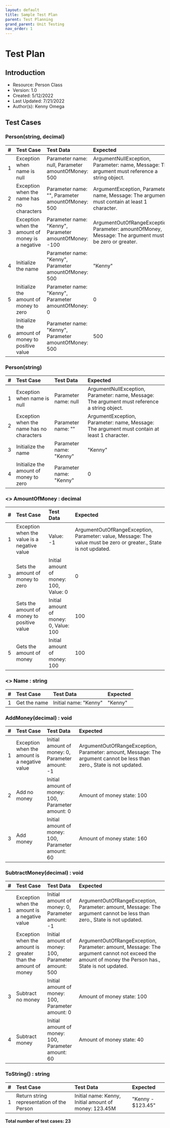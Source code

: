 ```yaml
---
layout: default
title: Sample Test Plan
parent: Test Planning
grand_parent: Unit Testing
nav_order: 1
---
```


# Test Plan

## Introduction

* Resource: Person Class
* Version: 1.0
* Created: 5/12/2022
* Last Updated: 7/21/2022
* Author(s): Kenny Omega

## Test Cases

### Person(string, decimal)

| # | Test Case | Test Data | Expected |
|:-:|:--------|:---------|:---------|
| 1 | Exception when name is null | Parameter name: null, Parameter amountOfMoney: 500 | ArgumentNullException, Parameter: name, Message: The argument must reference a string object. |
| 2 | Exception when the name has no characters | Parameter name: "", Parameter amountOfMoney: 500 | ArgumentException, Parameter: name, Message: The argument must contain at least 1 character. |
| 3 | Exception when the amount of money is a negative | Parameter name: "Kenny", Parameter amountOfMoney: -100 | ArgumentOutOfRangeException, Parameter: amountOfMoney, Message: The argument must be zero or greater. |
| 4 | Initialize the name | Parameter name: "Kenny", Parameter amountOfMoney: 500 | "Kenny" |
| 5 | Initialize the amount of money to zero | Parameter name: "Kenny", Parameter amountOfMoney: 0 | 0 |
| 6 | Initialize the amount of money to positive value | Parameter name: "Kenny", Parameter amountOfMoney: 500 | 500 |

### Person(string)

| # | Test Case | Test Data | Expected |
|:-:|:--------|:---------|:---------|
| 1 | Exception when name is null | Parameter name: null | ArgumentNullException, Parameter: name, Message: The argument must reference a string object. |
| 2 | Exception when the name has no characters | Parameter name: "" | ArgumentException, Parameter: name, Message: The argument must contain at least 1 character. |
| 3 | Initialize the name | Parameter name: "Kenny" | "Kenny" |
| 4 | Initialize the amount of money to zero | Parameter name: "Kenny" | 0 |

### <<Property>> AmountOfMoney : decimal

| # | Test Case | Test Data | Expected |
|:-:|:--------|:---------|:---------|
| 1 | Exception when the value is a negative value | Value: -1 | ArgumentOutOfRangeException, Parameter: value, Message: The value must be zero or greater., State is not updated. |
| 3 | Sets the amount of money to zero | Initial amount of money: 100, Value: 0 | 0 |
| 4 | Sets the amount of money to positive value | Initial amount of money: 0, Value: 100 | 100 |
| 5 | Gets the amount of money | Initial amount of money: 100 | 100 |

### <<Property>> Name : string

| # | Test Case | Test Data | Expected |
|:-:|:--------|:---------|:---------|
| 1 | Get the name | Initial name: "Kenny" | "Kenny" |

### AddMoney(decimal) : void

| # | Test Case | Test Data | Expected |
|:-:|:--------|:---------|:---------|
| 1 | Exception when the amount is a negative value | Initial amount of money: 0, Parameter amount: -1 | ArgumentOutOfRangeException, Parameter: amount, Message: The argument cannot be less than zero., State is not updated. |
| 2 | Add no money | Initial amount of money: 100, Parameter amount: 0 | Amount of money state: 100 |
| 3 | Add money | Initial amount of money: 100, Parameter amount: 60 | Amount of money state: 160 |

### SubtractMoney(decimal) : void

| # | Test Case | Test Data | Expected |
|:-:|:--------|:---------|:---------|
| 1 | Exception when the amount is a negative value | Initial amount of money: 0, Parameter amount: -1 | ArgumentOutOfRangeException, Parameter: amount, Message: The argument cannot be less than zero., State is not updated. |
| 2 | Exception when the amount is greater than the amount of money | Initial amount of money: 100, Parameter amount: 500 | ArgumentOutOfRangeException, Parameter: amount, Message: The argument cannot not exceed the amount of money the Person has., State is not updated. |
| 3 | Subtract no money | Initial amount of money: 100, Parameter amount: 0 | Amount of money state: 100 |
| 4 | Subtract money | Initial amount of money: 100, Parameter amount: 60 | Amount of money state: 40 |

### ToString() : string

| # | Test Case | Test Data | Expected |
|:-:|:--------|:---------|:---------|
| 1 | Return string representation of the Person | Initial name: Kenny, Initial amount of money: 123.45M | "Kenny - $123.45" |

**Total number of test cases: 23**